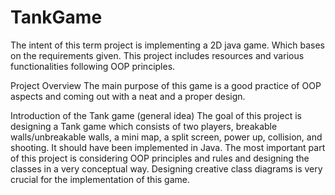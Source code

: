 # TankGame

The intent of this term project is implementing a 2D java game. Which bases on the requirements given. This project includes resources and various functionalities following OOP principles.
 
Project Overview
The main purpose of this game is a good practice of OOP aspects and coming out with a neat and a proper design. 

Introduction of the Tank game (general idea)
The goal of this project is designing a Tank game which consists of two players, breakable walls/unbreakable walls, a mini map, a split screen, power up, collision, and shooting. It should have been implemented in Java. The most important part of this project is considering OOP principles and rules and designing the classes in a very conceptual way. Designing creative class diagrams is very crucial for the implementation of this game.  
